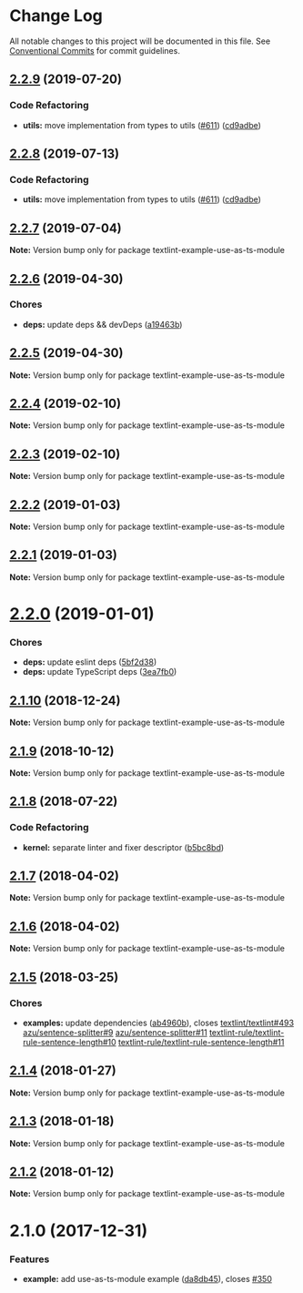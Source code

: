 # Change Log

All notable changes to this project will be documented in this file.
See [Conventional Commits](https://conventionalcommits.org) for commit guidelines.

<a name="2.2.9"></a>
## [2.2.9](https://github.com/textlint/textlint/compare/textlint-example-use-as-ts-module@2.2.6...textlint-example-use-as-ts-module@2.2.9) (2019-07-20)


### Code Refactoring

* **utils:** move implementation from types to utils ([#611](https://github.com/textlint/textlint/issues/611)) ([cd9adbe](https://github.com/textlint/textlint/commit/cd9adbe))





<a name="2.2.8"></a>
## [2.2.8](https://github.com/textlint/textlint/compare/textlint-example-use-as-ts-module@2.2.6...textlint-example-use-as-ts-module@2.2.8) (2019-07-13)


### Code Refactoring

* **utils:** move implementation from types to utils ([#611](https://github.com/textlint/textlint/issues/611)) ([cd9adbe](https://github.com/textlint/textlint/commit/cd9adbe))





<a name="2.2.7"></a>
## [2.2.7](https://github.com/textlint/textlint/compare/textlint-example-use-as-ts-module@2.2.6...textlint-example-use-as-ts-module@2.2.7) (2019-07-04)

**Note:** Version bump only for package textlint-example-use-as-ts-module





<a name="2.2.6"></a>
## [2.2.6](https://github.com/textlint/textlint/compare/textlint-example-use-as-ts-module@2.2.5...textlint-example-use-as-ts-module@2.2.6) (2019-04-30)


### Chores

* **deps:** update deps && devDeps ([a19463b](https://github.com/textlint/textlint/commit/a19463b))





<a name="2.2.5"></a>
## [2.2.5](https://github.com/textlint/textlint/compare/textlint-example-use-as-ts-module@2.2.4...textlint-example-use-as-ts-module@2.2.5) (2019-04-30)

**Note:** Version bump only for package textlint-example-use-as-ts-module





<a name="2.2.4"></a>
## [2.2.4](https://github.com/textlint/textlint/compare/textlint-example-use-as-ts-module@2.2.3...textlint-example-use-as-ts-module@2.2.4) (2019-02-10)

**Note:** Version bump only for package textlint-example-use-as-ts-module





<a name="2.2.3"></a>
## [2.2.3](https://github.com/textlint/textlint/compare/textlint-example-use-as-ts-module@2.2.2...textlint-example-use-as-ts-module@2.2.3) (2019-02-10)

**Note:** Version bump only for package textlint-example-use-as-ts-module





<a name="2.2.2"></a>
## [2.2.2](https://github.com/textlint/textlint/compare/textlint-example-use-as-ts-module@2.2.1...textlint-example-use-as-ts-module@2.2.2) (2019-01-03)

**Note:** Version bump only for package textlint-example-use-as-ts-module





<a name="2.2.1"></a>
## [2.2.1](https://github.com/textlint/textlint/compare/textlint-example-use-as-ts-module@2.2.0...textlint-example-use-as-ts-module@2.2.1) (2019-01-03)

**Note:** Version bump only for package textlint-example-use-as-ts-module





<a name="2.2.0"></a>
# [2.2.0](https://github.com/textlint/textlint/compare/textlint-example-use-as-ts-module@2.1.10...textlint-example-use-as-ts-module@2.2.0) (2019-01-01)


### Chores

* **deps:** update eslint deps ([5bf2d38](https://github.com/textlint/textlint/commit/5bf2d38))
* **deps:** update TypeScript deps ([3ea7fb0](https://github.com/textlint/textlint/commit/3ea7fb0))




<a name="2.1.10"></a>
## [2.1.10](https://github.com/textlint/textlint/compare/textlint-example-use-as-ts-module@2.1.8...textlint-example-use-as-ts-module@2.1.10) (2018-12-24)




**Note:** Version bump only for package textlint-example-use-as-ts-module

<a name="2.1.9"></a>
## [2.1.9](https://github.com/textlint/textlint/compare/textlint-example-use-as-ts-module@2.1.8...textlint-example-use-as-ts-module@2.1.9) (2018-10-12)




**Note:** Version bump only for package textlint-example-use-as-ts-module

<a name="2.1.8"></a>
## [2.1.8](https://github.com/textlint/textlint/compare/textlint-example-use-as-ts-module@2.1.7...textlint-example-use-as-ts-module@2.1.8) (2018-07-22)


### Code Refactoring

* **kernel:** separate linter and fixer descriptor ([b5bc8bd](https://github.com/textlint/textlint/commit/b5bc8bd))




<a name="2.1.7"></a>
## [2.1.7](https://github.com/textlint/textlint/compare/textlint-example-use-as-ts-module@2.1.6...textlint-example-use-as-ts-module@2.1.7) (2018-04-02)




**Note:** Version bump only for package textlint-example-use-as-ts-module

<a name="2.1.6"></a>
## [2.1.6](https://github.com/textlint/textlint/compare/textlint-example-use-as-ts-module@2.1.5...textlint-example-use-as-ts-module@2.1.6) (2018-04-02)




**Note:** Version bump only for package textlint-example-use-as-ts-module

<a name="2.1.5"></a>
## [2.1.5](https://github.com/textlint/textlint/compare/textlint-example-use-as-ts-module@2.1.4...textlint-example-use-as-ts-module@2.1.5) (2018-03-25)


### Chores

* **examples:** update dependencies ([ab4960b](https://github.com/textlint/textlint/commit/ab4960b)), closes [textlint/textlint#493](https://github.com/textlint/textlint/issues/493) [azu/sentence-splitter#9](https://github.com/azu/sentence-splitter/issues/9) [azu/sentence-splitter#11](https://github.com/azu/sentence-splitter/issues/11) [textlint-rule/textlint-rule-sentence-length#10](https://github.com/textlint-rule/textlint-rule-sentence-length/issues/10) [textlint-rule/textlint-rule-sentence-length#11](https://github.com/textlint-rule/textlint-rule-sentence-length/issues/11)




<a name="2.1.4"></a>
## [2.1.4](https://github.com/textlint/textlint/compare/textlint-example-use-as-ts-module@2.1.3...textlint-example-use-as-ts-module@2.1.4) (2018-01-27)




**Note:** Version bump only for package textlint-example-use-as-ts-module

<a name="2.1.3"></a>
## [2.1.3](https://github.com/textlint/textlint/compare/textlint-example-use-as-ts-module@2.1.2...textlint-example-use-as-ts-module@2.1.3) (2018-01-18)




**Note:** Version bump only for package textlint-example-use-as-ts-module

<a name="2.1.2"></a>
## [2.1.2](https://github.com/textlint/textlint/compare/textlint-example-use-as-ts-module@2.1.1...textlint-example-use-as-ts-module@2.1.2) (2018-01-12)




**Note:** Version bump only for package textlint-example-use-as-ts-module

<a name="2.1.0"></a>
# 2.1.0 (2017-12-31)


### Features

* **example:** add use-as-ts-module example ([da8db45](https://github.com/textlint/textlint/commit/da8db45)), closes [#350](https://github.com/textlint/textlint/issues/350)
